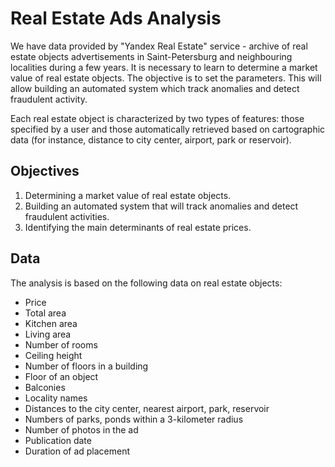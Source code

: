 # Real Estate Ads Analysis

We have data provided by "Yandex Real Estate" service - archive of real estate objects advertisements in Saint-Petersburg and neighbouring localities during a few years.
It is necessary to learn to determine a market value of real estate objects. The objective is to set the parameters. This will allow building an automated system which 
track anomalies and detect fraudulent activity.

Each real estate object is characterized by two types of features: those specified by a user and those automatically retrieved based on cartographic data (for instance,
distance to city center, airport, park or reservoir). 

## Objectives

1. Determining a market value of real estate objects.
2. Building an automated system that will track anomalies and detect fraudulent activities.
3. Identifying the main determinants of real estate prices.

## Data

The analysis is based on the following data on real estate objects:

- Price
- Total area
- Kitchen area
- Living area
- Number of rooms
- Ceiling height
- Number of floors in a building
- Floor of an object
- Balconies
- Locality names
- Distances to the city center, nearest airport, park, reservoir
- Numbers of parks, ponds within a 3-kilometer radius
- Number of photos in the ad
- Publication date
- Duration of ad placement
